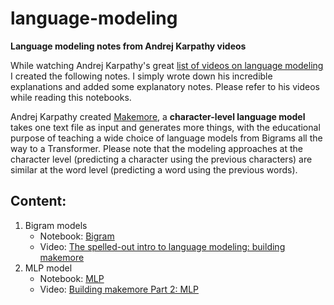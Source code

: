 # language-modeling
**Language modeling notes from Andrej Karpathy videos**

While watching Andrej Karpathy's great [list of videos on language modeling](https://youtube.com/playlist?list=PLAqhIrjkxbuWI23v9cThsA9GvCAUhRvKZ&si=P6YmUo5Wn5A_95cj) I created the following notes. I simply wrote down his incredible explanations and added some explanatory notes. Please refer to his videos while reading this notebooks.

Andrej Karpathy created [Makemore](https://github.com/karpathy/makemore), a **character-level language model** takes one text file as input and generates more things, with the educational purpose of teaching a wide choice of language models from Bigrams all the way to a Transformer. Please note that the modeling approaches at the character level (predicting a character using the previous characters) are similar at the word level (predicting a word using the previous words).

## Content:

1. Bigram models
    - Notebook: [Bigram](https://github.com/danielsimon4/language-modeling/blob/main/Bigram.ipynb)
    - Video: [The spelled-out intro to language modeling: building makemore](https://www.youtube.com/watch?v=PaCmpygFfXo&list=PLAqhIrjkxbuWI23v9cThsA9GvCAUhRvKZ&index=2)
2. MLP model 
    - Notebook: [MLP](https://github.com/danielsimon4/language-modeling/blob/main/MLP.ipynb)
    - Video: [Building makemore Part 2: MLP](https://www.youtube.com/watch?v=TCH_1BHY58I&list=PLAqhIrjkxbuWI23v9cThsA9GvCAUhRvKZ&index=3)